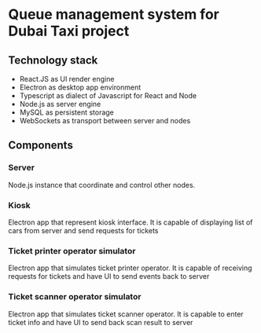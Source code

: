 # Queue management system for Dubai Taxi project

## Technology stack

- React.JS as UI render engine
- Electron as desktop app environment
- Typescript as dialect of Javascript for React and Node
- Node.js as server engine
- MySQL as persistent storage 
- WebSockets as transport between server and nodes

## Components

### Server

Node.js instance that coordinate and control other nodes.

### Kiosk

Electron app that represent kiosk interface. 
It is capable of displaying list of cars from server and send requests for tickets

### Ticket printer operator simulator

Electron app that simulates ticket printer operator. 
It is capable of receiving requests for tickets and have UI to send events back to server

### Ticket scanner operator simulator

Electron app that simulates ticket scanner operator.
It is capable to enter ticket info and have UI to send back scan result to server